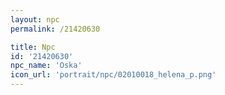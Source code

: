 ```yaml
---
layout: npc
permalink: /21420630

title: Npc
id: '21420630'
npc_name: 'Oska'
icon_url: 'portrait/npc/02010018_helena_p.png'
---
```

